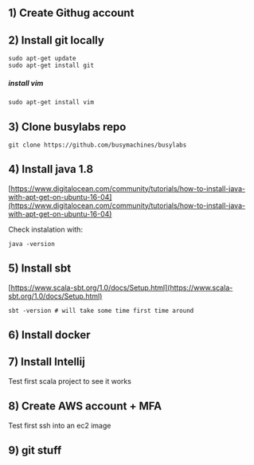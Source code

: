 ## 1) Create Githug  account
## 2) Install git locally
```
sudo apt-get update
sudo apt-get install git
```

##### install vim
```
sudo apt-get install vim
```

## 3) Clone busylabs repo
```
git clone https://github.com/busymachines/busylabs
```

## 4) Install java 1.8

[https://www.digitalocean.com/community/tutorials/how-to-install-java-with-apt-get-on-ubuntu-16-04](https://www.digitalocean.com/community/tutorials/how-to-install-java-with-apt-get-on-ubuntu-16-04)

Check instalation with:
```
java -version
```


## 5) Install sbt

[https://www.scala-sbt.org/1.0/docs/Setup.html](https://www.scala-sbt.org/1.0/docs/Setup.html)

```
sbt -version # will take some time first time around
```

## 6) Install docker

## 7) Install Intellij

Test first scala project to see it works

## 8) Create AWS account + MFA

Test first ssh into an ec2 image

## 9) git stuff

